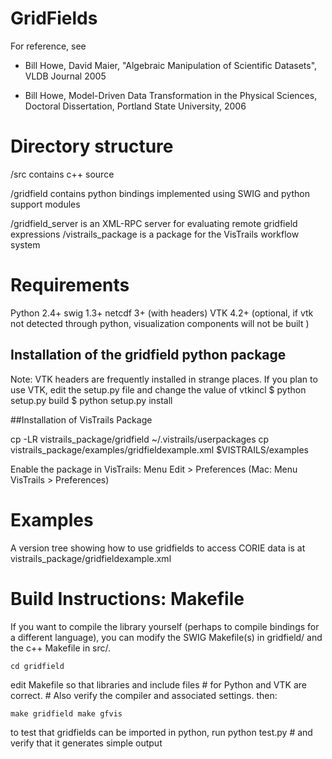 # GridFields

For reference, see

 * Bill Howe, David Maier, "Algebraic Manipulation of Scientific Datasets", VLDB Journal 2005

 * Bill Howe, Model-Driven Data Transformation in the Physical Sciences, Doctoral Dissertation, Portland State University, 2006

# Directory structure
/src contains c++ source 

/gridfield contains python bindings implemented using SWIG and python support modules 

/gridfield_server is an XML-RPC server for evaluating remote gridfield expressions /vistrails_package is a package for the VisTrails workflow system

# Requirements
Python 2.4+ swig 1.3+ netcdf 3+ (with headers) VTK 4.2+ (optional, if vtk not detected through python, visualization components will not be built )

## Installation of the gridfield python package
Note: VTK headers are frequently installed in strange places. If you plan to use VTK, edit the setup.py file and change the value of vtkincl $ python setup.py build $ python setup.py install

##Installation of VisTrails Package

cp -LR vistrails_package/gridfield ~/.vistrails/userpackages cp vistrails_package/examples/gridfieldexample.xml $VISTRAILS/examples

Enable the package in VisTrails: Menu Edit > Preferences (Mac: Menu VisTrails > Preferences)

# Examples
A version tree showing how to use gridfields to access CORIE data is at vistrails_package/gridfieldexample.xml

# Build Instructions: Makefile
If you want to compile the library yourself (perhaps to compile bindings for a different language), you can modify the SWIG Makefile(s) in gridfield/ and the c++ Makefile in src/.

`cd gridfield`

edit Makefile so that libraries and include files # for Python and VTK are correct. # Also verify the compiler and associated settings. then:

`make gridfield make gfvis`

to test that gridfields can be imported in python, run python test.py # and verify that it generates simple output
